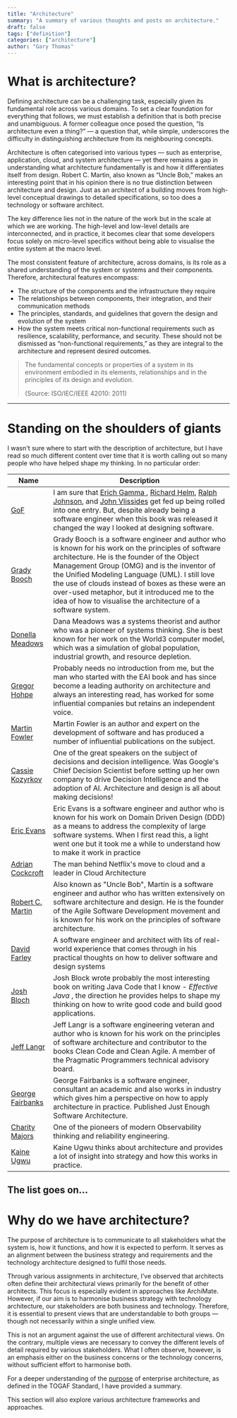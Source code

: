 ```yaml
---
title: "Architecture"
summary: "A summary of various thoughts and posts on architecture."
draft: false
tags: ["definition"]
categories: ["architecture"]
author: "Gary Thomas"
---
```


# What is architecture?

Defining architecture can be a challenging task, especially given its fundamental role across various domains. To set a clear foundation for everything that follows, we must establish a definition that is both precise and unambiguous. A former colleague once posed the question, “Is architecture even a thing?” — a question that, while simple, underscores the difficulty in distinguishing architecture from its neighbouring concepts.

Architecture is often categorised into various types — such as enterprise, application, cloud, and system architecture — yet there remains a gap in understanding what architecture fundamentally is and how it differentiates itself from design. Robert C. Martin, also known as “Uncle Bob,” makes an interesting point that in his opinion there is no true distinction between architecture and design. Just as an architect of a building moves from high-level conceptual drawings to detailed specifications, so too does a technology or software architect.

The key difference lies not in the nature of the work but in the scale at which we are working. The high-level and low-level details are interconnected, and in practice, it becomes clear that some developers focus solely on micro-level specifics without being able to visualise the entire system at the macro level.

The most consistent feature of architecture, across domains, is its role as a shared understanding of the system or systems and their components. Therefore, architectural features encompass:

- The structure of the components and the infrastructure they require
- The relationships between components, their integration, and their communication methods
- The principles, standards, and guidelines that govern the design and evolution of the system
- How the system meets critical non-functional requirements such as resilience, scalability, performance, and security. These should not be dismissed as “non-functional requirements,” as they are integral to the architecture and represent desired outcomes.

> The fundamental concepts or properties of a system in its environment embodied in its elements, relationships and in the principles of its design and evolution.
> 
> (Source: ISO/IEC/IEEE 42010: 2011)

---

# Standing on the shoulders of giants
I wasn't sure where to start with the description of architecture, but I have read so much different content over time that it is worth calling out so many people who have helped shape my thinking. In no particular order:

| Name | Description |
| --- | --- |
| [GoF](https://en.wikipedia.org/wiki/Design_Patterns) | I am sure that [Erich Gamma	](https://en.wikipedia.org/wiki/Erich_Gamma), [Richard Helm](https://en.wikipedia.org/wiki/Richard_Helm), [Ralph Johnson](https://en.wikipedia.org/wiki/Ralph_Johnson), and [John Vlissides](https://en.wikipedia.org/wiki/John_Vlissides) get fed up being rolled into one entry. But, despite already being a software engineer when this book was released it changed the way I looked at designing software. |
| [Grady Booch](https://en.wikipedia.org/wiki/Grady_Booch) | Grady Booch is a software engineer and author who is known for his work on the principles of software architecture. He is the founder of the Object Management Group (OMG) and is the inventor of the Unified Modeling Language (UML). I still love the use of clouds instead of boxes as these were an over-used metaphor, but it introduced me to the idea of how to visualise the architecture of a software system. |
| [Donella Meadows](https://en.wikipedia.org/wiki/Dana_Meadows) | Dana Meadows was a systems theorist and author who was a pioneer of systems thinking. She is best known for her work on the World3 computer model, which was a simulation of global population, industrial growth, and resource depletion. |
| [Gregor Hohpe](https://architectelevator.com/)| Probably needs no introduction from me, but the man who started with the EAI book and has since become a leading authority on architecture and always an interesting read, has worked for some influential companies but retains an independent voice. |
| [Martin Fowler](https://martinfowler.com/) | Martin Fowler is an author and expert on the development of software and has produced a number of influential publications on the subject. |
| [Cassie Kozyrkov](https://www.kozyr.com/) | One of the great speakers on the subject of decisions and decision intelligence. Was Google's Chief Decision Scientist before setting up her own company to drive Decision Intelligence and the adoption of AI. Architecture and design is all about making decisions! |
| [Eric Evans](https://www.domainlanguage.com/ddd/) | Eric Evans is a software engineer and author who is known for his work on Domain Driven Design (DDD) as a means to address the complexity of large software systems. When I first read this, a light went one but it took me a while to understand how to make it work in practice |
| [Adrian Cockcroft](https://www.linkedin.com/in/adriancockcroft/)| The man behind Netflix's move to cloud and a leader in Cloud Architecture|
| [Robert C. Martin](http://blog.cleancoder.com/) | Also known as "Uncle Bob", Martin is a software engineer and author who has written extensively on software architecture and design. He is the founder of the Agile Software Development movement and is known for his work on the principles of software architecture. |
| [David Farley](https://www.davefarley.net/) | A software engineer and architect with lits of real-world experience that comes through in his practical thoughts on how to deliver software and design systems |
| [Josh Bloch](https://en.wikipedia.org/wiki/Joshua_Bloch) | Josh Block wrote probably the most interesting book on writing Java Code that I know - *Effective Java* , the direction he provides helps to shape my thinking on how to write good code and build good applications. |
| [Jeff Langr](https://www.langrsoft.com/about/) | Jeff Langr is a software engineering veteran and author who is known for his work on the principles of software architecture and contributor to the books Clean Code and Clean Agile. A member of the Pragmatic Programmers technical advisory board. |
| [George Fairbanks](https://georgefairbanks.com/) | George Fairbanks is a software engineer, consultant an academic and also works in industry which gives him a perspective on how to apply architecture in practice. Published Just Enough Software Architecture. |
| [Charity Majors](https://www.honeycomb.io/teammember/charity-majors) | One of the pioneers of modern Observability thinking and reliability engineering. |
| [Kaine Ugwu](https://www.kaine.pro/my-story) | Kaine Ugwu thinks about architecture and provides a lot of insight into strategy and how this works in practice. |

The list goes on...
---

# Why do we have architecture?
The purpose of architecture is to communicate to all stakeholders what the system is, how it functions, and how it is expected to perform. It serves as an alignment between the business strategy and requirements and the technology architecture designed to fulfil those needs.

Through various assignments in architecture, I’ve observed that architects often define their architectural views primarily for the benefit of other architects. This focus is especially evident in approaches like ArchiMate. However, if our aim is to harmonise business strategy with technology architecture, our stakeholders are both business and technology. Therefore, it is essential to present views that are understandable to both groups — though not necessarily within a single unified view.

This is not an argument against the use of different architectural views. On the contrary, multiple views are necessary to convey the different levels of detail required by various stakeholders. What I often observe, however, is an emphasis either on the business concerns or the technology concerns, without sufficient effort to harmonise both.

For a deeper understanding of the [purpose](/architecture/togaf/purpose) of enterprise architecture, as defined in the TOGAF Standard, I have provided a summary.

This section will also explore various architecture frameworks and approaches.
